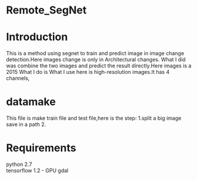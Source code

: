 # Remote_SegNet 

# Introduction
This is a method using segnet to train and predict image in image change detection.Here images change is only in Architectural changes. What I did was combine the two images and predict the result directly.Here images is a 2015
What I do is 
What I use here is high-resolution images.It has 4 channels, 



# datamake
This file is make train file and test file,here is the step:
1.split a big image save in a path
2.


# Requirements
python 2.7 <br/>
tensorflow 1.2 - GPU
gdal



